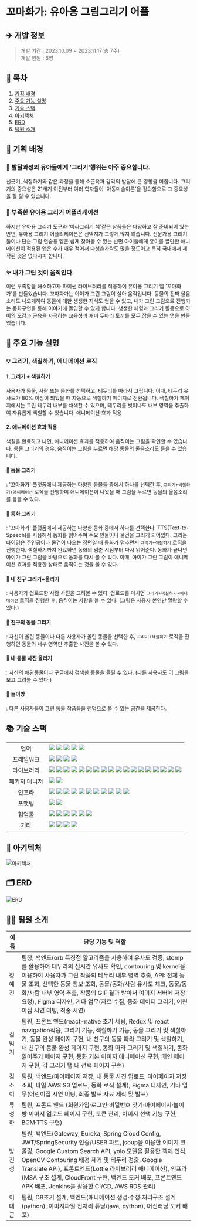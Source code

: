 # 꼬마화가: 유아용 그림그리기 어플

## ✈ 개발 정보

> 개발 기간 : 2023.10.09 ~ 2023.11.17(총 7주)  
> 개발 인원 : 6명

## 📑 목차

1. [기획 배경](#기획-배경)
2. [주요 기능 설명](#주요-기능-설명)
3. [기술 스택](#기술-스택)
4. [아키텍처](#아키텍처)
5. [ERD](#erd)
6. [팀원 소개](#팀원-소개)


## 📌 기획 배경

### 🎨 발달과정의 유아들에게 '그리기'행위는 아주 중요합니다.
선긋기, 색칠하기와 같은 과정을 통해 소근육과 감각의 발달에 큰 영향을 미칩니다. 그리기의 중요성은 21세기 이전부터 여러 학자들이 '아동미술이론'을 정의함으로 그 중요성을 잘 알 수 있습니다.

### 🧩 부족한 유아용 그리기 어플리케이션
하지만 유아용 그리기 도구와 '따라그리기 책'같은 상품들은 다양하고 잘 준비되어 있는 반면, 유아용 그리기 어플리케이션은 선택지가 그렇게 많지 않습니다. 
전문가용 그리기 툴이나 단순 그림 연습용 앱은 쉽게 찾아볼 수 있는 반면 아이들에게 흥미를 끌만한 애니메이션이 적용된 앱은 수가 매우 적어서 다섯손가락도 많을 정도이고 
특히 국내에서 제작된 것은 없다시피 합니다.

### ✨ 내가 그린 것이 움직인다.
이런 부족함을 해소하고자 파이썬 라이브러리를 적용하여 유아용 그리기 앱 '꼬마화가'를 만들었습니다. 꼬마화가는 아이가 그린 그림이 살아 움직입니다. 
동물의 진짜 울음 소리도 나오게하여 동물에 대한 생생한 지식도 얻을 수 있고, 내가 그린 그림으로 진행되는 동화구연을 통해 이야기에 몰입할 수 있게 합니다.
생생한 체험과 그리기 활동으로 아이의 오감과 근육을 자극하는 교육성과 재미 두마리 토끼를 모두 잡을 수 있는 앱을 만들었습니다.

## 🔎 주요 기능 설명

### 💡 그리기, 색칠하기, 애니메이션 로직 

#### 1. 그리기 + 색칠하기

사용자가 동물, 사람 또는 동화를 선택하고, 테두리를 따라서 그립니다. 이때, 테두리 유사도가 80% 이상이 되었을 때 자동으로 색칠하기 페이지로 전환됩니다.
색칠하기 페이지에서는 그린 테두리 내부를 채색할 수 있으며, 테두리를 벗어나도 내부 영역을 추출하여 자유롭게 색칠할 수 있습니다.
애니메이션 효과 적용

#### 2. 애니메이션 효과 적용 
색칠을 완료하고 나면, 애니메이션 효과를 적용하여 움직이는 그림을 확인할 수 있습니다.
동물 그리기의 경우, 움직이는 그림을 누르면 해당 동물의 울음소리도 들을 수 있습니다.


 
#### <strong>🔆 동물 그리기</strong>
: '꼬마화가' 플랫폼에서 제공하는 다양한 동물들 중에서 하나를 선택한 후, `그리기+색칠하기+애니메이션` 로직을 진행하며 애니메이션이 나왔을 때 그림을 누르면 동물의 울음소리를 들을 수 있다.

#### <strong>🔆 동화 그리기</strong>
: '꼬마화가' 플랫폼에서 제공하는 다양한 동화 중에서 하나를 선택한다. TTS(Text-to-Speech)를 사용해서 동화를 읽어주며 주요 인물이나 물건을 그리게 되어있다. 그리는 타이밍은 주인공이나 물건이 나오는 장면일 때 동화가 멈추면서 `그리기+색칠하기` 로직을 진행한다. 색칠하기까지 완료하면 동화의 멈춘 시점부터 다시 읽어준다. 동화가 끝나면 아이가 그린 그림을 바탕으로 동화를 다시 볼 수 있다. 이때, 아이가 그린 그림이 애니메이션 효과를 적용한 상태로 움직이는 것을 볼 수 있다.

#### <strong>🔆 내 친구 그리기+올리기</strong>
: 사용자가 업로드한 사람 사진을 그려볼 수 있다. 업로드를 마치면 `그리기+색칠하기+애니메이션` 로직을 진행한 후, 움직이는 사람을 볼 수 있다. (그림은 사용자 본인만 열람할 수 있다.)

#### <strong>🔆 친구의 동물 그리기</strong>
: 자신이 올린 동물이나 다른 사용자가 올린 동물을 선택한 후, `그리기+색칠하기` 로직을 진행하면 동물의 내부 영역만 추출한 사진을 볼 수 있다.

#### <strong>🔆 내 동물 사진 올리기</strong>
: 자신의 애완동물이나 구글에서 검색한 동물을 올릴 수 있다. (다른 사용자도 이 그림을 보고 그려볼 수 있다.)

#### <strong>🔆 놀이방</strong>
: 다른 사용자들이 그린 동물 작품들을 랜덤으로 볼 수 있는 공간을 제공한다.

## 📚 기술 스택

<table>
<tr>
 <td align="center">언어</td>
 <td>
  <img src="https://img.shields.io/badge/JavaScript-F7DF1E?style=for-the-badge&logo=JavaScript&logoColor=ffffff"/>
  <img src="https://img.shields.io/badge/Typescript-3178C6?style=for-the-badge&logo=Typescript&logoColor=white"/> 
  <img src="https://img.shields.io/badge/css-1572B6?style=for-the-badge&logo=css3&logoColor=white"/>
  <img src="https://img.shields.io/badge/java-007396?style=for-the-badge&logo=java&logoColor=white"/>
  <img src="https://img.shields.io/badge/Python-3776AB?style=for-the-badge&logo=Python&logoColor=white"/>
 </td>
</tr>
<tr>
 <td align="center">프레임워크</td>
 <td>
  <img src="https://img.shields.io/badge/Spring-6DB33F?style=for-the-badge&logo=Spring&logoColor=ffffff"/>
  <img src="https://img.shields.io/badge/Anaconda-44A833?style=for-the-badge&logo=Anaconda&logoColor=white"/>
  <img src="https://img.shields.io/badge/Flask-000000?style=for-the-badge&logo=flask&logoColor=white"/>
  <img src="https://img.shields.io/badge/YOLO-000000?style=for-the-badge&logo=YOLO&logoColor=white"/>
</tr>
<tr>
 <td align="center">라이브러리</td>
 <td>
  <img src="https://img.shields.io/badge/React Native-61DAFB?style=for-the-badge&logo=React&logoColor=black"/>
  <img src="https://img.shields.io/badge/ReactNavigation-5A29E4?style=for-the-badge&logo=React&logoColor=white"/>
  <img src="https://img.shields.io/badge/React Native svg-FFF741?style=for-the-badge&logo=React&logoColor=black"/>
  <img src="https://img.shields.io/badge/React Native TTS-07C631?style=for-the-badge&logo=React&logoColor=black"/>
  <img src="https://img.shields.io/badge/react native image picker-28EED7?style=for-the-badge&logo=react&logoColor=black"/>
  <img src="https://img.shields.io/badge/React Native Sound-DF58DA?style=for-the-badge&logo=React&logoColor=black"/>
  <img src="https://img.shields.io/badge/react native sliders-798BE8?style=for-the-badge&logo=React&logoColor=black"/>
  <img src="https://img.shields.io/badge/react native calendars-C3C9E8?style=for-the-badge&logo=React&logoColor=black"/>
  <img src="https://img.shields.io/badge/react native keychain-EE3C04?style=for-the-badge&logo=React&logoColor=black"/>
  <img src="https://img.shields.io/badge/react native date picker-2AF3C3?style=for-the-badge&logo=React&logoColor=black"/>
  <img src="https://img.shields.io/badge/react native popover view picker-A20BC7?style=for-the-badge&logo=React&logoColor=black"/>
  <img src="https://img.shields.io/badge/SpringBoot-6DB33F?style=for-the-badge&logo=SpringBoot&logoColor=ffffff"/>
  <img src="https://img.shields.io/badge/spring Security-6DB33F?style=for-the-badge&logo=springsecurity&logoColor=ffffff"/>
  <img src="https://img.shields.io/badge/jwt-6DB33F?style=for-the-badge&logo=jwt&logoColor=ffffff"/>
  <img src="https://img.shields.io/badge/Redux-764ABC?style=for-the-badge&logo=redux&logoColor=ffffff"/>  
  <img src="https://img.shields.io/badge/Redux Toolkit-5C2D91?style=for-the-badge&logo=reduxtoolkit&logoColor=ffffff"/>  
  <img src="https://img.shields.io/badge/Animated Drawings-61DAFB?style=for-the-badge&logo=AnimatedDrawings&logoColor=black"/>
  <img src="https://img.shields.io/badge/Axios-5A29E4?style=for-the-badge&logo=Axios&logoColor=ffffff"/>  
</tr>
<tr>
 <td align="center">패키지 매니저</td>
 <td>
    <img src="https://img.shields.io/badge/npm-CB3837?style=for-the-badge&logo=npm&logoColor=white">
    <img src="https://img.shields.io/badge/gradle-02303A?style=for-the-badge&logo=gradle&logoColor=white">

  </td>
</tr>
<tr>
 <td align="center">인프라</td>
 <td>
  <img src="https://img.shields.io/badge/MYSQL-4479A1?style=for-the-badge&logo=MYSQL&logoColor=ffffff"/>
  <img src="https://img.shields.io/badge/amazon aws-232F3E?style=for-the-badge&logo=amazonaws&logoColor=ffffff"/>
  <img src="https://img.shields.io/badge/amazon s3-569A31?style=for-the-badge&logo=amazons3&logoColor=ffffff"/>
  <img src="https://img.shields.io/badge/amazon ec2-FF9900?style=for-the-badge&logo=amazonec2&logoColor=ffffff"/>
  <img src="https://img.shields.io/badge/AMAZON RDS-FF9900?style=for-the-badge&logo=AMAZONRDS&logoColor=ffffff"/>
  <img src="https://img.shields.io/badge/CLOUDfRONT-232F3E?style=for-the-badge&logo=CLOUDfRONT&logoColor=ffffff"/>
  <img src="https://img.shields.io/badge/Redis-000000?style=for-the-badge&logo=Redis&logoColor=c51010"/>
  <img src="https://img.shields.io/badge/docker-2496ED?style=for-the-badge&logo=docker&logoColor=ffffff"/>
  <img src="https://img.shields.io/badge/Docker%20Compose-2496ED?style=for-the-badge&logo=docker&logoColor=ffffff"/>
  <img src="https://img.shields.io/badge/jenkins-D24939?style=for-the-badge&logo=jenkins&logoColor=ffffff"/>
  <img src="https://img.shields.io/badge/NGINX-6DB33F?style=for-the-badge&logo=NGINX&logoColor=white"/>
</tr>
<tr>
 <td align="center">포맷팅</td>
 <td>
  <img src="https://img.shields.io/badge/ESLint-4B32C3?style=for-the-badge&logo=ESLint&logoColor=ffffff"/> 
  <img src="https://img.shields.io/badge/Prettier-F7B93E?style=for-the-badge&logo=Prettier&logoColor=ffffff"/> 
  </td>
</tr>

<tr>
 <td align="center">협업툴</td>
 <td>
    <img src="https://img.shields.io/badge/Git-F05032?style=for-the-badge&logo=Git&logoColor=white"/>
    <img src="https://img.shields.io/badge/GitHub-181717?style=for-the-badge&logo=GitHub&logoColor=white"/> 
    <img src="https://img.shields.io/badge/Gitlab-FC6D26?style=for-the-badge&logo=Gitlab&logoColor=white"/> 
    <img src="https://img.shields.io/badge/Mattermost-0058CC?style=for-the-badge&logo=Mattermost&logoColor=white"/> 
    <img src="https://img.shields.io/badge/jira-0052CC?style=for-the-badge&logo=jira&logoColor=white"/>
    <img src="https://img.shields.io/badge/Postman-FF6C37?style=for-the-badge&logo=Postman&logoColor=white"/>
 </td>
</tr>
<tr>
 <td align="center">기타</td>
 <td>
    <img src="https://img.shields.io/badge/Figma-F24E1E?style=for-the-badge&logo=Figma&logoColor=white"/>
    <img src="https://img.shields.io/badge/Notion-000000?style=for-the-badge&logo=Notion&logoColor=white"/> 
    <img src="https://img.shields.io/badge/swagger-85EA2D?style=for-the-badge&logo=swagger&logoColor=white"/>
    <img src="https://img.shields.io/badge/Rokoko-000000?style=for-the-badge&logo=ROKOKO&logoColor=white"/> 
 </td>
</tr>
</table>

## 🧱 아키텍처

![아키텍처](./temp.png)

## 🗂 ERD

![ERD](./캡쳐.png)

## 🧚‍♀️ 팀원 소개

| 이름   | 담당 기능 및 역할|
| ------ | --------------------------------------------------------------------------------------------------------|
| 정예진 | 팀장, 백엔드(orb 특징점 알고리즘을 사용하여 유사도 검증, stomp를 활용하여 테두리의 실시간 유사도 확인, contouring 및 kernel을 이용하여 사용자가 그린 작품의 테두리 내부 영역 추출, API: 전체 동물 조회, 선택한 동물 정보 조회, 동물/동화/사람 유사도 체크, 동물/동화/사람 내부 영역 추출, 작품의 GIF 결과 받아서 이미지 서버에 저장 요청), Figma 디자인, 기타 업무(자료 수집, 동화 데이터 그리기, 어린이집 시연 미팅, 최종 시연) |
| 김범기 | 팀원, 프론트 엔드(react-native 초기 세팅, Redux 및 react navigation적용, 그리기 기능, 색칠하기 기능, 동물 그리기 및 색칠하기, 동물 완성 페이지 구현, 내 친구의 동물 따라 그리기 및 색칠하기, 내 친구의 동물  완성 페이지 구현, 동화 따라 그리기 및 색칠하기, 동화 읽어주기 페이지 구현, 동화 기본 이미지 애니메이션 구현, 메인 페이지 구현, 각 그리기 탭 내 선택 페이지 구현)|
| 김소이 | 팀원, 백엔드(마이페이지 저장, 내 동물 사진 업로드, 마이페이지 저장 조회, 파일 AWS S3 업로드, 동화 로직 설계), Figma 디자인, 기타 업무(어린이집 시연 미팅, 최종 발표 자료 제작 및 발표)|
| 류성하 | 팀원, 프론트 엔드 (회원가입·로그인·비밀번호 찾기·마이페이지·놀이방·이미지 업로드 페이지 구현, 토큰 관리, 이미지 선택 기능 구현, BGM·TTS 구현)|
| 방진성 | 팀원, 백엔드(Gateway, Eureka, Spring Cloud Config, JWT/SpringSecurity 인증/USER 파트, jsoup을 이용한 이미지 크롤링, Google Custom Search API, yolo 모델을 활용한 객체 인식, OpenCV Contouring 배경 제거 및 테두리 검출,  Google Translate API), 프론트엔드(Lottie 라이브러리 애니메이션), 인프라(MSA 구조 설계, CloudFront 구현, 백엔드 도커 배포, 프론트엔드 APK 배포, Jenkins를 활용한 CI/CD, AWS RDS 관리)|
| 이대근 | 팀원, DB초기 설계, 백엔드(애니메이션 생성·수정·처리구조 설계(python), 이미지파일 전처리 튜닝(java, python), 머신러닝 도커 배포)|
